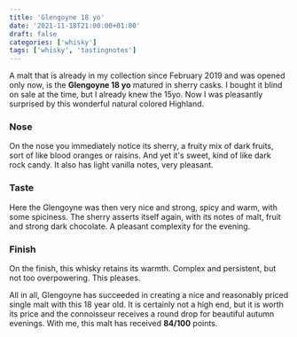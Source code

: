 ```yaml
---
title: 'Glengoyne 18 yo'
date: '2021-11-18T21:00:00+01:00'
draft: false
categories: ['whisky']
tags: ['whisky', 'tastingnotes']
---
```


A malt that is already in my collection since February 2019 and was opened only now, is the **Glengoyne 18 yo** matured in sherry casks.  I bought it blind on sale at the time, but I already knew the 15yo. Now I was pleasantly surprised by this wonderful natural colored Highland.

### Nose

On the nose you immediately notice its sherry, a fruity mix of dark fruits, sort of like blood oranges or raisins. And yet it's sweet, kind of like dark rock candy. It also has light vanilla notes, very pleasant.

### Taste

Here the Glengoyne was then very nice and strong, spicy and warm, with some spiciness.  The sherry asserts itself again, with its notes of malt, fruit and strong dark chocolate. A pleasant complexity for the evening.

### Finish

On the finish, this whisky retains its warmth. Complex and persistent, but not too overpowering. This pleases.

All in all, Glengoyne has succeeded in creating a nice and reasonably priced single malt with this 18 year old. It is certainly not a high end, but it is worth its price and the connoisseur receives a round drop for beautiful autumn evenings. With me, this malt has received **84/100** points.
